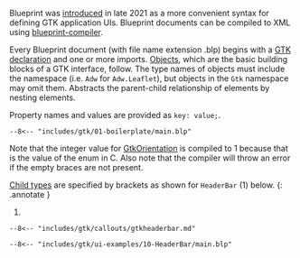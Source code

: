 Blueprint was [introduced](https://www.jwestman.net/2021/12/02/introducing-blueprint-a-new-way-to-craft-user-interfaces.html) in late 2021 as a more convenient syntax for defining GTK application UIs.
Blueprint documents can be compiled to XML using [blueprint-compiler](https://gitlab.gnome.org/GNOME/blueprint-compiler).

Every Blueprint document (with file name extension .blp) begins with a [GTK declaration](https://gnome.pages.gitlab.gnome.org/blueprint-compiler/reference/document_root.html#document-root) and one or more imports.
[Objects](https://gnome.pages.gitlab.gnome.org/blueprint-compiler/reference/objects.html), which are the basic building blocks of a GTK interface, follow.
The type names of objects must include the namespace (i.e. `Adw` for `Adw.Leaflet`), but objects in the `Gtk` namespace may omit them.
Abstracts the parent-child relationship of elements by nesting elements.

Property names and values are provided as `key: value;`.

```blueprint title="01-boilerplate"
--8<-- "includes/gtk/01-boilerplate/main.blp"
```

Note that the integer value for [GtkOrientation](https://docs.gtk.org/gtk4/enum.Orientation.html) is compiled to 1 because that is the value of the enum in C.
Also note that the compiler will throw an error if the empty braces are not present.

[Child types](https://gnome.pages.gitlab.gnome.org/blueprint-compiler/reference/objects.html#children) are specified by brackets as shown for `HeaderBar` (1) below.
{: .annotate }

1.  

    --8<-- "includes/gtk/callouts/gtkheaderbar.md"


```blueprint hl_lines="6-7"
--8<-- "includes/gtk/ui-examples/10-HeaderBar/main.blp"
```

